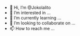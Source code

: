 - 👋 Hi, I’m @Jokolalito
- 👀 I’m interested in ...
- 🌱 I’m currently learning ...
- 💞️ I’m looking to collaborate on ...
- 📫 How to reach me ...

<!---
Jokolalito/Jokolalito is a ✨ special ✨ repository because its `README.md` (this file) appears on your GitHub profile.
You can click the Preview link to take a look at your changes.
--->
